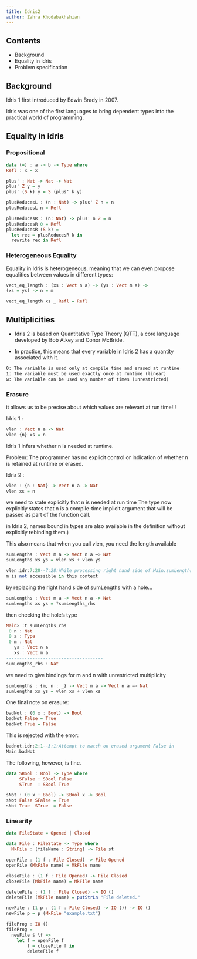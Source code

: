 ```yaml
---
title: Idris2
author: Zahra Khodabakhshian
---
```


## Contents

- Background
- Equality in idris
- Problem specification

<!-- end_slide -->
## Background
Idris 1 first introduced by Edwin Brady in 2007.
<!-- new_lines: 1 -->
Idris was one of the first languages to bring dependent types into the practical world of programming.


<!-- end_slide -->
## Equality in idris

### Propositional

```haskell
data (=) : a -> b -> Type where
Refl : x = x
```
```haskell
plus' : Nat -> Nat -> Nat
plus' Z y = y
plus' (S k) y = S (plus' k y)
```
```haskell
plusReducesL : (n : Nat) -> plus' Z n = n
plusReducesL n = Refl
```
```haskell
plusReducesR : (n: Nat) -> plus' n Z = n
plusReducesR 0 = Refl 
plusReducesR (S k) = 
  let rec = plusReducesR k in 
  rewrite rec in Refl

```

<!-- end_slide -->

### Heterogeneous Equality
Equality in Idris is heterogeneous, meaning that we can even propose equalities between values in different types:

```haskell
vect_eq_length : (xs : Vect n a) -> (ys : Vect m a) ->
(xs = ys) -> n = m
```
```haskell
vect_eq_length xs _ Refl = Refl

```

<!-- end_slide -->

## Multiplicities
<!-- new_lines: 1 -->
- Idris 2 is based on Quantitative Type Theory (QTT), a core language developed by Bob Atkey and Conor McBride. 

- In practice, this means that every variable in Idris 2 has a quantity associated with it.
<!-- new_lines: 2 -->
```latex
0: The variable is used only at compile time and erased at runtime
1: The variable must be used exactly once at runtime (linear)
ω: The variable can be used any number of times (unrestricted)
```

<!-- end_slide -->
### Erasure
 it allows us to be precise about which values are relevant at run time!!!

 Idris 1 :
 ```haskell
vlen : Vect n a -> Nat
vlen {n} xs = n

 ```
Idris 1 infers whether n is needed at runtime.
 
 <!-- incremental_lists: false -->
Problem: The programmer has no explicit control or indication of whether n is retained at runtime or erased.
<!-- new_lines: 1 -->
Idris 2 :
```haskell
vlen : {n : Nat} -> Vect n a -> Nat
vlen xs = n

```
we need to state explicitly that n is needed at run time
The type now explicitly states that n is a compile-time implicit argument that will be passed as part of the function call.
<!-- end_slide -->
in Idris 2, names bound in types are also available in the definition without explicitly rebinding them.)

This also means that when you call vlen, you need the length available

```haskell
sumLengths : Vect m a -> Vect n a —> Nat
sumLengths xs ys = vlen xs + vlen ys
```

```haskell
vlen.idr:7:20--7:28:While processing right hand side of Main.sumLengths at vlen.idr:7:1--10:1:
m is not accessible in this context
```
<!-- end_slide -->
by replacing the right hand side of sumLengths with a hole…

```haskell
sumLengths : Vect m a -> Vect n a -> Nat
sumLengths xs ys = ?sumLengths_rhs
```
then checking the hole’s type 

```haskell
Main> :t sumLengths_rhs
 0 n : Nat
 0 a : Type
 0 m : Nat
   ys : Vect n a
   xs : Vect m a
-------------------------------------
sumLengths_rhs : Nat
```
we need to give bindings for m and n with unrestricted multiplicity

```haskell
sumLengths : {m, n : _} -> Vect m a -> Vect n a —> Nat
sumLengths xs ys = vlen xs + vlen xs
```
<!-- end_slide -->

One final note on erasure:
```haskell
badNot : (0 x : Bool) -> Bool
badNot False = True
badNot True = False
```
This is rejected with the error:
```haskell
badnot.idr:2:1--3:1:Attempt to match on erased argument False in
Main.badNot
```
The following, however, is fine.
```haskell
data SBool : Bool -> Type where
     SFalse : SBool False
     STrue  : SBool True
```
```haskell
sNot : (0 x : Bool) -> SBool x -> Bool
sNot False SFalse = True
sNot True  STrue  = False
```
<!-- end_slide -->
### Linearity
<!-- column_layout: [8,10] -->

<!-- column: 0 -->

```haskell
data FileState = Opened | Closed
```
```haskell
data File : FileState -> Type where
  MkFile : (fileName : String) -> File st
```
```haskell
openFile : (1 f : File Closed) -> File Opened
openFile (MkFile name) = MkFile name 
```
<!-- column: 1-->


```haskell
closeFile : (1 f : File Opened) -> File Closed
closeFile (MkFile name) = MkFile name
```
```haskell
deleteFile : (1 f : File Closed) -> IO ()
deleteFile (MkFile name) = putStrLn "File deleted."
```
```haskell
newFile : (1 p : (1 f : File Closed) -> IO ()) -> IO ()
newFile p = p (MkFile "example.txt")
```
<!-- reset_layout -->
```haskell
fileProg : IO ()
fileProg =
  newFile $ \f =>
    let f = openFile f 
        f = closeFile f in 
        deleteFile f

```
